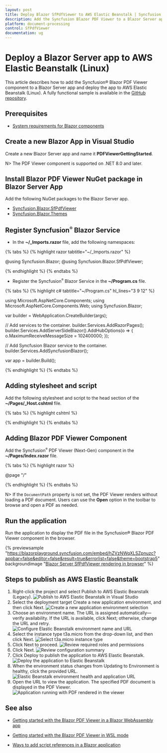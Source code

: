 ```yaml
---
layout: post
title: Deploy Blazor SfPdfViewer to AWS Elastic Beanstalk | Syncfusion
description: Add the Syncfusion Blazor PDF Viewer to a Blazor Server app and deploy it to AWS Elastic Beanstalk on Linux.
platform: document-processing
control: SfPdfViewer
documentation: ug
---
```


# Deploy a Blazor Server app to AWS Elastic Beanstalk (Linux)

This article describes how to add the Syncfusion&reg; Blazor PDF Viewer component to a Blazor Server app and deploy the app to AWS Elastic Beanstalk (Linux). A fully functional sample is available in the [GitHub repository](https://github.com/SyncfusionExamples/blazor-pdf-viewer-examples/tree/master/Server%20Deployment/AWS/AWS_Elastic_Beanstalk/SfPdfViewerApp).

## Prerequisites

* [System requirements for Blazor components](https://blazor.syncfusion.com/documentation/system-requirements)

## Create a new Blazor App in Visual Studio

Create a new Blazor Server app and name it **PDFViewerGettingStarted**.

N> The PDF Viewer component is supported on .NET 8.0 and later.

## Install Blazor PDF Viewer NuGet package in Blazor Server App

Add the following NuGet packages to the Blazor Server app.

* [Syncfusion.Blazor.SfPdfViewer](https://www.nuget.org/packages/Syncfusion.Blazor.SfPdfViewer) 
* [Syncfusion.Blazor.Themes](https://www.nuget.org/packages/Syncfusion.Blazor.Themes)

## Register Syncfusion<sup style="font-size:70%">&reg;</sup> Blazor Service

* In the **~/_Imports.razor** file, add the following namespaces:

{% tabs %}
{% highlight razor tabtitle="~/_Imports.razor" %}

@using Syncfusion.Blazor;
@using Syncfusion.Blazor.SfPdfViewer;

{% endhighlight %}
{% endtabs %}

* Register the Syncfusion<sup style="font-size:70%">&reg;</sup> Blazor Service in the **~/Program.cs** file.

{% tabs %}
{% highlight c# tabtitle="~/Program.cs" hl_lines="3 9 12" %}

using Microsoft.AspNetCore.Components;
using Microsoft.AspNetCore.Components.Web;
using Syncfusion.Blazor;

var builder = WebApplication.CreateBuilder(args);

// Add services to the container.
builder.Services.AddRazorPages();
builder.Services.AddServerSideBlazor().AddHubOptions(o => { o.MaximumReceiveMessageSize = 102400000; });

// Add Syncfusion Blazor service to the container.
builder.Services.AddSyncfusionBlazor();

var app = builder.Build();

{% endhighlight %}
{% endtabs %}

## Adding stylesheet and script

Add the following stylesheet and script to the head section of the **~/Pages/_Host.cshtml** file.

{% tabs %}
{% highlight cshtml %}

<head>
    <!-- Syncfusion Blazor PDF Viewer control's theme style sheet -->
    <link href="_content/Syncfusion.Blazor.Themes/bootstrap5.css" rel="stylesheet" />
    <!-- Syncfusion Blazor PDF Viewer control's scripts -->
    <script src="_content/Syncfusion.Blazor.SfPdfViewer/scripts/syncfusion-blazor-sfpdfviewer.min.js" type="text/javascript"></script>
</head>

{% endhighlight %}
{% endtabs %}

## Adding Blazor PDF Viewer Component

Add the Syncfusion<sup style="font-size:70%">&reg;</sup> PDF Viewer (Next-Gen) component in the **~/Pages/Index.razor** file.

{% tabs %}
{% highlight razor %}

@page "/"

<SfPdfViewer2 DocumentPath="https://cdn.syncfusion.com/content/pdf/pdf-succinctly.pdf"
              Height="100%"
              Width="100%">
</SfPdfViewer2>

{% endhighlight %}
{% endtabs %}

N> If the `DocumentPath` property is not set, the PDF Viewer renders without loading a PDF document. Users can use the **Open** option in the toolbar to browse and open a PDF as needed.

## Run the application

Run the application to display the PDF file in the Syncfusion&reg; Blazor PDF Viewer component in the browser.

{% previewsample "https://blazorplayground.syncfusion.com/embed/hZVzNWqXLSZpnuzc?appbar=false&editor=false&result=true&errorlist=false&theme=bootstrap5" backgroundimage "[Blazor Server SfPdfViewer rendering in browser](aws-benstalk-deployment-images/blazor-pdfviewer.png)" %}


## Steps to publish as AWS Elastic Beanstalk

1. Right-click the project and select Publish to AWS Elastic Beanstalk (Legacy).
![Publish to AWS Elastic Beanstalk in Visual Studio](aws-benstalk-deployment-images/beanstalk-publish.png)
2. Select the deployment target Create a new application environment, and then click Next.
![Create a new application environment selection](aws-benstalk-deployment-images/beanstalk-instance.png)
3. Choose an environment name. The URL is assigned automatically—verify availability. If the URL is available, click Next; otherwise, change the URL and retry.
![Configure Elastic Beanstalk environment name and URL](aws-benstalk-deployment-images/beanstalk-environment.png)
4. Select the instance type t3a.micro from the drop-down list, and then click Next.
![Select t3a.micro instance type](aws-benstalk-deployment-images/beanstalk-aws-options.png)
5. Click Next to proceed.
![Review required roles and permissions](aws-benstalk-deployment-images/beanstalk-permissions.png)
6. Click Next.
![Review configuration summary](aws-benstalk-deployment-images/beanstalk-review.png)
7. Click Deploy to publish the application to AWS Elastic Beanstalk.
![Deploy the application to Elastic Beanstalk](aws-benstalk-deployment-images/beanstalk-deploy.png)
8. When the environment status changes from Updating to Environment is healthy, click the provided URL.
![Elastic Beanstalk environment health and application URL](aws-benstalk-deployment-images/beanstalk-success.png)
9. Open the URL to view the application. The specified PDF document is displayed in the PDF Viewer.
![Application running with PDF rendered in the viewer](aws-benstalk-deployment-images/beanstalk-output.png)

## See also

* [Getting started with the Blazor PDF Viewer in a Blazor WebAssembly app](https://help.syncfusion.com/document-processing/pdf/pdf-viewer/blazor/getting-started/web-assembly-application)

* [Getting started with the Blazor PDF Viewer in WSL mode](https://help.syncfusion.com/document-processing/pdf/pdf-viewer/blazor/getting-started/wsl-application)

* [Ways to add script references in a Blazor application](https://blazor.syncfusion.com/documentation/common/adding-script-references)


